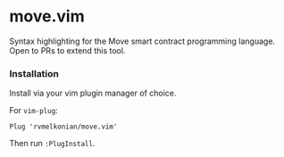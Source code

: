 # move.vim 
Syntax highlighting for the Move smart contract programming language. Open to PRs to extend this tool. 

### Installation

Install via your vim plugin manager of choice.

For `vim-plug`:

```.vimrc
Plug 'rvmelkonian/move.vim'
```

Then run `:PlugInstall`.
